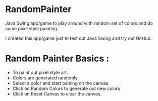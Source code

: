 # RandomPainter
Java Swing app/game to play around with random set of colors and do some pixel style painting.

I created this app/game just to test out Java Swing and try out GitHub.

# Random Painter Basics :
- To paint out pixel style art.
- Colors are generated randomly.
- Select a color and start paining on the canvas.
- Click on Random Colors to generate out new colors
- Click on Reset Canvas to clear the canvas.
